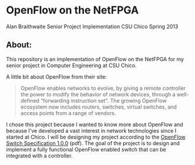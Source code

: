 # OpenFlow on the NetFPGA

Alan Braithwaite
Senior Project Implementation
CSU Chico
Spring 2013

## About:

This repository is an implementation of OpenFlow on the NetFPGA for my senior project in Computer Engineering at CSU Chico.

A little bit about OpenFlow from their site:
> OpenFlow enables networks to evolve, by giving a remote controller the power to modify the behavior of network devices, through a well-defined "forwarding instruction set". The growing OpenFlow ecosystem now includes routers, switches, virtual switches, and access points from a range of vendors.

I chose this project because I wanted to know more about OpenFlow and because I've developed a vast interest in network technologies since I started at Chico.  I will be designing my project according to the [OpenFlow Switch Specification 1.0.0](http://www.openflow.org/documents/openflow-spec-v1.0.0.pdf) (pdf).  The goal of the project is to design and implement a fully functional OpenFlow enabled switch that can be integrated with a controller. 
